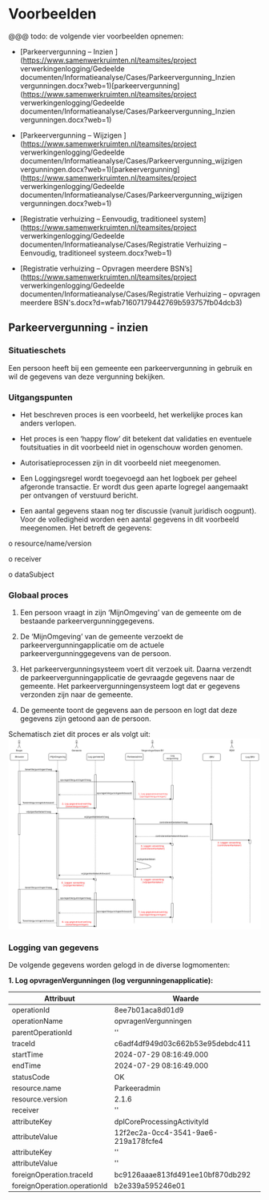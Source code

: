 # Voorbeelden

@@@ todo: de volgende vier voorbeelden opnemen:

- [Parkeervergunning – Inzien ](https://www.samenwerkruimten.nl/teamsites/project verwerkingenlogging/Gedeelde  documenten/Informatieanalyse/Cases/Parkeervergunning_Inzien vergunningen.docx?web=1)[parkeervergunning](https://www.samenwerkruimten.nl/teamsites/project verwerkingenlogging/Gedeelde  documenten/Informatieanalyse/Cases/Parkeervergunning_Inzien vergunningen.docx?web=1)

- [Parkeervergunning – Wijzigen ](https://www.samenwerkruimten.nl/teamsites/project verwerkingenlogging/Gedeelde  documenten/Informatieanalyse/Cases/Parkeervergunning_wijzigen vergunningen.docx?web=1)[parkeervergunning](https://www.samenwerkruimten.nl/teamsites/project verwerkingenlogging/Gedeelde  documenten/Informatieanalyse/Cases/Parkeervergunning_wijzigen vergunningen.docx?web=1)

- [Registratie verhuizing – Eenvoudig, traditioneel system](https://www.samenwerkruimten.nl/teamsites/project verwerkingenlogging/Gedeelde  documenten/Informatieanalyse/Cases/Registratie Verhuizing – Eenvoudig, traditioneel systeem.docx?web=1)

- [Registratie verhuizing – Opvragen meerdere BSN’s](https://www.samenwerkruimten.nl/teamsites/project verwerkingenlogging/Gedeelde  documenten/Informatieanalyse/Cases/Registratie Verhuizing – opvragen meerdere BSN's.docx?d=wfab71607179442769b593757fb04dcb3)

## Parkeervergunning - inzien

### Situatieschets
Een persoon heeft bij een gemeente een parkeervergunning in gebruik en wil de gegevens van deze vergunning bekijken.

### Uitgangspunten
* Het beschreven proces is een voorbeeld, het werkelijke proces kan anders verlopen.

* Het proces is een ‘happy flow’ dit betekent dat validaties en eventuele foutsituaties in dit voorbeeld niet in ogenschouw worden genomen.

* Autorisatieprocessen zijn in dit voorbeeld niet meegenomen.

* Een Loggingsregel wordt toegevoegd aan het logboek per geheel afgeronde transactie. Er wordt dus geen aparte logregel aangemaakt per ontvangen of verstuurd bericht.

* Een aantal gegevens staan nog ter discussie (vanuit juridisch oogpunt). Voor de volledigheid worden een aantal gegevens in dit voorbeeld meegenomen. Het betreft de gegevens:

o resource/name/version

o receiver

o dataSubject

### Globaal proces
1. Een persoon vraagt in zijn ‘MijnOmgeving’ van de gemeente om de bestaande parkeervergunninggegevens.

2. De ‘MijnOmgeving’ van de gemeente verzoekt de parkeervergunningapplicatie om de actuele parkeervergunninggegevens van de persoon.

3. Het parkeervergunningsysteem voert dit verzoek uit. Daarna verzendt de parkeervergunningapplicatie de gevraagde gegevens naar de gemeente. Het parkeervergunningensysteem logt dat er gegevens verzonden zijn naar de gemeente.

4. De gemeente toont de gegevens aan de persoon en logt dat deze gegevens zijn getoond aan de persoon.

Schematisch ziet dit proces er als volgt uit:
![Alt text](./medias/SchematischProces_Parkeervergunning_Scenario_Logboek.png)

### Logging van gegevens
De volgende gegevens worden gelogd in de diverse logmomenten:

**1.	Log opvragenVergunningen (log vergunningenapplicatie):**

| Attribuut   | Waarde   |
|-------------|----------|
| operationId	| 8ee7b01aca8d01d9 | 
| operationName| 	opvragenVergunningen| 
| parentOperationId	| '<leeg>'| 
| traceId	| c6adf4df949d03c662b53e95debdc411| 
| startTime	| 2024-07-29 08:16:49.000| 
| endTime	| 2024-07-29 08:16:49.000| 
| statusCode	| OK| 
| resource.name	| Parkeeradmin| 
| resource.version	| 2.1.6| 
| receiver	| '<leeg>' | 
| attributeKey	| dplCoreProcessingActivityId| 
| attributeValue	| 12f2ec2a-0cc4-3541-9ae6-219a178fcfe4| 
| attributeKey	| '<leeg>' | 
| attributeValue	| '<leeg>' | 
| foreignOperation.traceId	| bc9126aaae813fd491ee10bf870db292| 
| foreignOperation.operationId	| b2e339a595246e01| 


